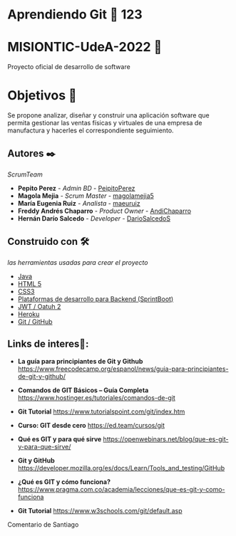 # Aprendiendo Git 🚀 123
# MISIONTIC-UdeA-2022 🚀
Proyecto oficial de desarrollo de software  

# Objetivos 🎯
Se propone analizar, diseñar y construir una aplicación software que permita 
gestionar las ventas físicas y virtuales de una empresa de manufactura y hacerles 
el correspondiente seguimiento.

## Autores ✒️

_ScrumTeam_

* **Pepito Perez** - *Admin BD* - [PeipitoPerez](https://github.com/PeipitoPerez)
* **Magola Mejia** - *Scrum Master* - [magolamejia5](https://github.com/magolamejia5)
* **María Eugenia Ruiz** - *Analista* - [maeuruiz](https://github.com/maeuruiz)
* **Freddy Andrés Chaparro** - *Product Owner* - [AndiChaparro](https://github.com/AndiChaparro)
* **Hernán Darío Salcedo** - *Developer* - [DarioSalcedoS](https://github.com/DarioSalcedoS)

## Construido con 🛠️

 _las herramientas usadas para crear el proyecto_

* [Java]()  
* [HTML 5 ]()  
* [CSS3 ]()
* [Plataformas de desarrollo para Backend (SprintBoot)]()
* [JWT / Oatuh 2]()
* [Heroku]()
* [Git / GitHub]()


## Links de interes📑:

* **La guía para principiantes de Git y Github**  https://www.freecodecamp.org/espanol/news/guia-para-principiantes-de-git-y-github/

* **Comandos de GIT Básicos – Guía Completa** https://www.hostinger.es/tutoriales/comandos-de-git

* **Git Tutorial** https://www.tutorialspoint.com/git/index.htm

* **Curso: GIT desde cero** https://ed.team/cursos/git

* **Qué es GIT y para qué sirve** https://openwebinars.net/blog/que-es-git-y-para-que-sirve/

* **Git y GitHub** https://developer.mozilla.org/es/docs/Learn/Tools_and_testing/GitHub

* **¿Qué es GIT y cómo funciona?** https://www.pragma.com.co/academia/lecciones/que-es-git-y-como-funciona

* **Git Tutorial** https://www.w3schools.com/git/default.asp

Comentario de Santiago
